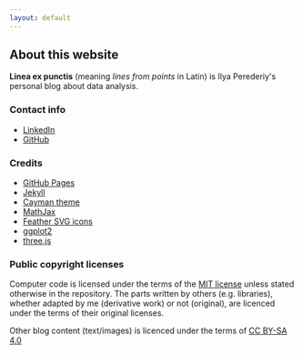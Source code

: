 ```yaml
---
layout: default
---
```


## About this website

**Linea ex punctis** (meaning *lines from points* in Latin) is Ilya Perederiy's personal blog about data analysis.


### Contact info

- [LinkedIn](https://www.linkedin.com/in/perederiy/)
- [GitHub](https://github.com/ex-punctis?tab=repositories)


### Credits

- [GitHub Pages](https://pages.github.com)
- [Jekyll](https://jekyllrb.com/)
- [Cayman theme](https://pages-themes.github.io/cayman/)
- [MathJax](https://www.mathjax.org/)
- [Feather SVG icons](https://feathericons.com)
- [ggplot2](https://ggplot2.tidyverse.org/)
- [three.js](https://threejs.org/)


### Public copyright licenses

Computer code is licensed under the terms of the [MIT license](https://opensource.org/licenses/MIT) unless stated otherwise in the repository. The parts written by others (e.g. libraries), whether adapted by me (derivative work) or not (original), are licenced under the terms of their original licenses. 

Other blog content (text/images) is licenced under the terms of [CC BY-SA 4.0](https://creativecommons.org/licenses/by-sa/4.0/)
